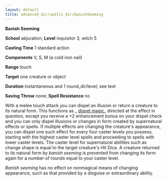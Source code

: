 ```yaml
---
layout: default
title: advanced_dir/spells_dir/banishSeeming
---
```

 **Banish Seeming**

**School** abjuration; **Level** inquisitor 3, witch 5

**Casting Time** 1 standard action

**Components** V, S, M (a cold iron nail)

**Range** touch

**Target** one creature or object

**Duration** instantaneous and 1 round_dir/level; see text

**Saving Throw** none; **Spell Resistance** no

With a melee touch attack you can dispel an illusion or return a creature to its natural form. This functions as _ [dispel magic](../../../../spells_dir/dispelMagic#_dispel-magic)_ directed at the effect in question, except you receive a +2 enhancement bonus on your dispel check and you can only dispel illusions or changes in form created by supernatural effects or spells. If multiple effects are changing the creature's appearance, you can dispel one such effect for every four caster levels you possess, starting with the highest caster level spells and proceeding to spells with lower caster levels. The caster level for supernatural abilities such as change shape is equal to the target creature's Hit Dice. A creature returned to its natural form by _banish seeming_ is prevented from changing its form again for a number of rounds equal to your caster level.

_Banish seeming_ has no effect on nonmagical means of changing appearance, such as that provided by a disguise or extraordinary ability.

